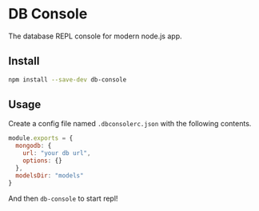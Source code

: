 # DB Console

The database REPL console for modern node.js app.

## Install

```bash
npm install --save-dev db-console
```

## Usage

Create a config file named `.dbconsolerc.json` with the following contents.

``` js
module.exports = {
  mongodb: {
    url: "your db url",
    options: {}
  },
  modelsDir: "models"
}
```

And then `db-console` to start repl!
